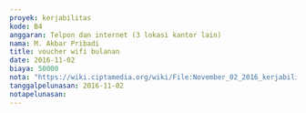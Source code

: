 ```yaml
---
proyek: kerjabilitas
kode: B4
anggaran: Telpon dan internet (3 lokasi kantor lain)
nama: M. Akbar Pribadi
title: voucher wifi bulanan
date: 2016-11-02
biaya: 50000
nota: "https://wiki.ciptamedia.org/wiki/File:November_02_2016_kerjabilitas_B4_internet_akbar.jpg"
tanggalpelunasan: 2016-11-02
notapelunasan:
---
```

